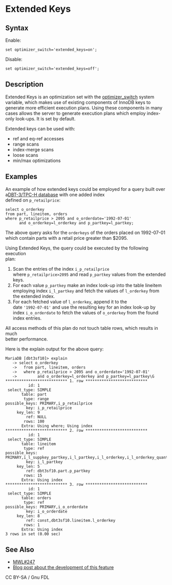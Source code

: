 # Extended Keys

## Syntax

Enable:

```
set optimizer_switch='extended_keys=on';
```

Disable:

```
set optimizer_switch='extended_keys=off';
```

## Description

Extended Keys is an optimization set with the [optimizer\_switch](../../../ha-and-performance/optimization-and-tuning/system-variables/server-system-variables.md#optimizer_switch) system variable, which makes use of existing components of InnoDB keys to generate more efficient execution plans. Using these components in many cases allows the server to generate execution plans which employ index-only look-ups. It is set by default.

Extended keys can be used with:

* ref and eq-ref accesses
* range scans
* index-merge scans
* loose scans
* min/max optimizations

## Examples

An example of how extended keys could be employed for a query built over a[DBT-3/TPC-H database](https://www.tpc.org/tpch/specs.asp) with one added index\
defined on `p_retailprice`:

```
select o_orderkey
from part, lineitem, orders
where p_retailprice > 2095 and o_orderdate='1992-07-01'
      and o_orderkey=l_orderkey and p_partkey=l_partkey;
```

The above query asks for the `orderkeys` of the orders placed on 1992-07-01\
which contain parts with a retail price greater than $2095.

Using Extended Keys, the query could be executed by the following execution\
plan:

1. Scan the entries of the index `i_p_retailprice`\
   where `p_retailprice>2095` and read `p_partkey` values from the extended\
   keys.
2. For each value `p_partkey` make an index look-up into the table lineitem\
   employing index `i_l_partkey` and fetch the values of `l_orderkey` from\
   the extended index.
3. For each fetched value of `l_orderkey`, append it to the\
   date `'1992-07-01'` and use the resulting key for an index look-up by\
   index `i_o_orderdate` to fetch the values of `o_orderkey` from the found\
   index entries.

All access methods of this plan do not touch table rows, which results in much\
better performance.

Here is the explain output for the above query:

```
MariaDB [dbt3sf10]> explain
   -> select o_orderkey
   ->   from part, lineitem, orders
   ->   where p_retailprice > 2095 and o_orderdate='1992-07-01'
   ->         and o_orderkey=l_orderkey and p_partkey=l_partkey\G
*************************** 1. row ***************************
          id: 1
 select_type: SIMPLE
       table: part
        type: range
possible_keys: PRIMARY,i_p_retailprice
         key: i_p_retailprice
     key_len: 9
         ref: NULL
        rows: 100
       Extra: Using where; Using index
*************************** 2. row ***************************
          id: 1
 select_type: SIMPLE
       table: lineitem
        type: ref
possible_keys: PRIMARY,i_l_suppkey_partkey,i_l_partkey,i_l_orderkey,i_l_orderkey_quantity
         key: i_l_partkey
     key_len: 5
         ref: dbt3sf10.part.p_partkey
        rows: 15
       Extra: Using index
*************************** 3. row ***************************
          id: 1
 select_type: SIMPLE
       table: orders
        type: ref
possible_keys: PRIMARY,i_o_orderdate
         key: i_o_orderdate
     key_len: 8
         ref: const,dbt3sf10.lineitem.l_orderkey
        rows: 1
       Extra: Using index
3 rows in set (0.00 sec)
```

## See Also

* [MWL#247](https://askmonty.org/worklog/?tid=247)
* [Blog post about the development of this feature](https://igors-notes.blogspot.com/2011/12/3-way-join-that-touches-only-indexes.html)

CC BY-SA / Gnu FDL
